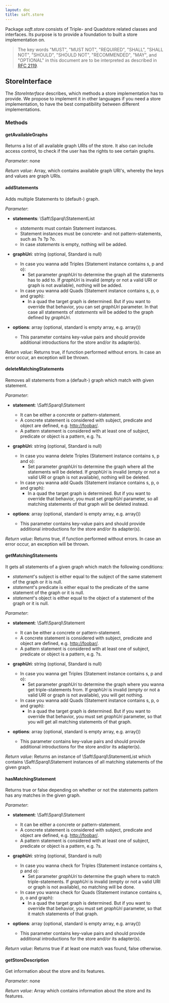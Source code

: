 ```yaml
---
layout: doc
title: saft.store
---
```


Package _saft.store_ consists of Triple- and Quadstore related classes and interfaces. Its purpose is to provide a foundation to built a store implementation on.

> The key words "MUST", "MUST NOT", "REQUIRED", "SHALL", "SHALL NOT", "SHOULD", "SHOULD NOT", "RECOMMENDED",  "MAY", and "OPTIONAL" in this document are to be interpreted as described in [RFC 2119](http://www.ietf.org/rfc/rfc2119.txt).

## StoreInterface

The _StoreInterface_ describes, which methods a store implementation has to provide. We propose to implement it in other languages if you need a store implementation, to have the best compatibility between different implementations.

### Methods

#### getAvailableGraphs

Returns a list of all available graph URIs of the store. It also can include access control, to check if the user has the rights to see certain graphs. 

*Parameter*: none

*Return value*: Array, which contains available graph URI's, whereby the keys and values are graph URIs.


#### addStatements

Adds multiple Statements to (default-) graph. 

*Parameter*:

- **statements**: \Saft\Sparql\StatementList
  - *statements* must contain Statement instances.
  - Statement instances must be concrete- and not pattern-statements, such as ?s ?p ?o. 
  - In case *statements* is empty, nothing will be added.

- **graphUri**: string (optional, Standard is null)
  - In case you wanna add Triples (Statement instance contains s, p and o):
    - Set parameter *graphUri* to determine the graph all the statements has to add to. If *graphUri* is invalid (empty or not a valid URI or graph is not available), nothing will be added.
  - In case you wanna add Quads (Statement instance contains s, p, o and graph):
    - In a quad the target graph is determined. But if you want to override that behavior, you can set *graphUri* parameter. In that case all statements of *statements* will be added to the graph defined by *graphUri*.
 
- **options**: array (optional, standard is empty array, e.g. array())
  - This parameter contains key-value pairs and should provide additional introductions for the store and/or its adapter(s).

*Return value*: Returns true, if function performed without errors. In case an error occur, an exception will be thrown.

#### deleteMatchingStatements

Removes all statements from a (default-) graph which match with given statement. 

*Parameter*:

- **statement**: \Saft\Sparql\Statement
  - It can be either a concrete or pattern-statement.
  - A concrete statement is considered with subject, predicate and object are defined, e.g. <http://foobar/>.
  - A pattern statement is considered with at least one of subject, predicate or object is a pattern, e.g. ?s.

- **graphUri**: string (optional, Standard is null)
  - In case you wanna delete Triples (Statement instance contains s, p and o):
    - Set parameter *graphUri* to determine the graph where all the statements will be deleted. If *graphUri* is invalid (empty or not a valid URI or graph is not available), nothing will be deleted.
  - In case you wanna add Quads (Statement instance contains s, p, o and graph):
    - In a quad the target graph is determined. But if you want to override that behavior, you must set *graphUri* parameter, so all matching statements of that graph will be deleted instead.

- **options**: array (optional, standard is empty array, e.g. array())
  - This parameter contains key-value pairs and should provide additional introductions for the store and/or its adapter(s).
 
*Return value*: Returns true, if function performed without errors. In case an error occur, an exception will be thrown.

#### getMatchingStatements

It gets all statements of a given graph which match the following conditions:
- _statement_'s subject is either equal to the subject of the same statement of the graph or it is null.
- _statement_'s predicate is either equal to the predicate of the same statement of the graph or it is null.
- _statement_'s object is either equal to the object of a statement of the graph or it is null.

*Parameter*:

- **statement**: \Saft\Sparql\Statement
  - It can be either a concrete or pattern-statement.
  - A concrete statement is considered with subject, predicate and object are defined, e.g. <http://foobar/>.
  - A pattern statement is considered with at least one of subject, predicate or object is a pattern, e.g. ?s.

- **graphUri**: string (optional, Standard is null)
  - In case you wanna get Triples (Statement instance contains s, p and o):
    - Set parameter *graphUri* to determine the graph where you wanna get triple-statements from. If *graphUri* is invalid (empty or not a valid URI or graph is not available), you will get nothing.
  - In case you wanna add Quads (Statement instance contains s, p, o and graph):
    - In a quad the target graph is determined. But if you want to override that behavior, you must set *graphUri* parameter, so that you will get all matching statements of that graph.

- **options**: array (optional, standard is empty array, e.g. array())
  - This parameter contains key-value pairs and should provide additional introductions for the store and/or its adapter(s).

*Return value*: Returns an instance of \Saft\Sparql\StatementList which contains \Saft\Sparql\Statement instances of all matching statements of the given graph.

#### hasMatchingStatement

Returns true or false depending on whether or not the statements pattern has any matches in the given graph.

*Parameter*:

- **statement**: \Saft\Sparql\Statement
  - It can be either a concrete or pattern-statement.
  - A concrete statement is considered with subject, predicate and object are defined, e.g. <http://foobar/>.
  - A pattern statement is considered with at least one of subject, predicate or object is a pattern, e.g. ?s.

- **graphUri**: string (optional, Standard is null)
  - In case you wanna check for Triples (Statement instance contains s, p and o):
    - Set parameter *graphUri* to determine the graph where to match triple-statements. If *graphUri* is invalid (empty or not a valid URI or graph is not available), no matching will be done.
  - In case you wanna check for Quads (Statement instance contains s, p, o and graph):
    - In a quad the target graph is determined. But if you want to override that behavior, you must set *graphUri* parameter, so that it match statements of that graph.

- **options**: array (optional, standard is empty array, e.g. array())
  - This parameter contains key-value pairs and should provide additional introductions for the store and/or its adapter(s).

*Return value*: Returns true if at least one match was found, false otherwise.

#### getStoreDescription

Get information about the store and its features.

*Parameter*: none

*Return value*: Array which contains information about the store and its features.

